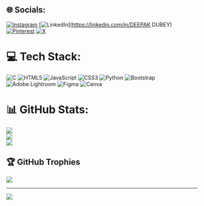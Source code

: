 
## 🌐 Socials:
[![Instagram](https://img.shields.io/badge/Instagram-%23E4405F.svg?logo=Instagram&logoColor=white)](https://instagram.com/deepxk_o4) [![LinkedIn](https://img.shields.io/badge/LinkedIn-%230077B5.svg?logo=linkedin&logoColor=white)](https://linkedin.com/in/DEEPAK DUBEY) [![Pinterest](https://img.shields.io/badge/Pinterest-%23E60023.svg?logo=Pinterest&logoColor=white)](https://pinterest.com/789deepakddd) [![X](https://img.shields.io/badge/X-black.svg?logo=X&logoColor=white)](https://x.com/deepxk_o4) 

# 💻 Tech Stack:
![C](https://img.shields.io/badge/c-%2300599C.svg?style=for-the-badge&logo=c&logoColor=white) ![HTML5](https://img.shields.io/badge/html5-%23E34F26.svg?style=for-the-badge&logo=html5&logoColor=white) ![JavaScript](https://img.shields.io/badge/javascript-%23323330.svg?style=for-the-badge&logo=javascript&logoColor=%23F7DF1E) ![CSS3](https://img.shields.io/badge/css3-%231572B6.svg?style=for-the-badge&logo=css3&logoColor=white) ![Python](https://img.shields.io/badge/python-3670A0?style=for-the-badge&logo=python&logoColor=ffdd54) ![Bootstrap](https://img.shields.io/badge/bootstrap-%238511FA.svg?style=for-the-badge&logo=bootstrap&logoColor=white) ![Adobe Lightroom](https://img.shields.io/badge/Adobe%20Lightroom-31A8FF.svg?style=for-the-badge&logo=Adobe%20Lightroom&logoColor=white) ![Figma](https://img.shields.io/badge/figma-%23F24E1E.svg?style=for-the-badge&logo=figma&logoColor=white) ![Canva](https://img.shields.io/badge/Canva-%2300C4CC.svg?style=for-the-badge&logo=Canva&logoColor=white)
# 📊 GitHub Stats:
![](https://github-readme-stats.vercel.app/api?username=deepak-o4&theme=dark&hide_border=false&include_all_commits=false&count_private=false)<br/>
![](https://github-readme-streak-stats.herokuapp.com/?user=deepak-o4&theme=dark&hide_border=false)<br/>
![](https://github-readme-stats.vercel.app/api/top-langs/?username=deepak-o4&theme=dark&hide_border=false&include_all_commits=false&count_private=false&layout=compact)

## 🏆 GitHub Trophies
![](https://github-profile-trophy.vercel.app/?username=deepak-o4&theme=radical&no-frame=false&no-bg=true&margin-w=4)

---
[![](https://visitcount.itsvg.in/api?id=deepak-o4&icon=0&color=0)](https://visitcount.itsvg.in)

<!-- Proudly created with GPRM ( https://gprm.itsvg.in ) -->
